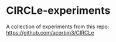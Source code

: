 # CIRCLe-experiments

A collection of experiments from this repo:
https://github.com/acorbin3/CIRCLe
